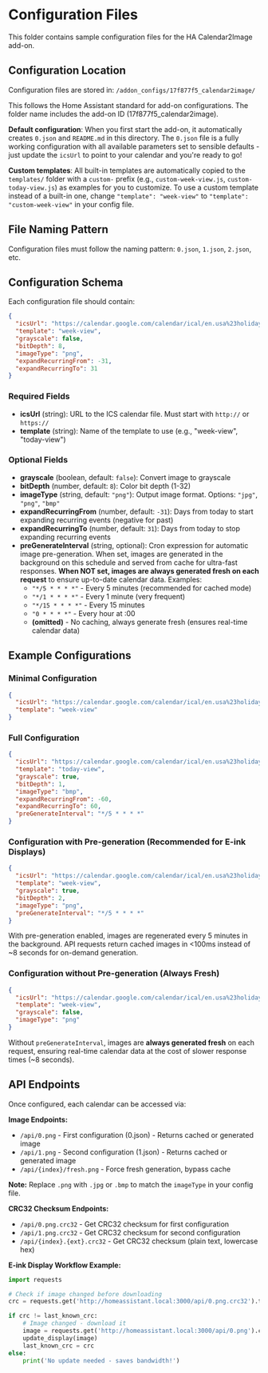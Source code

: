 # Configuration Files

This folder contains sample configuration files for the HA Calendar2Image add-on.

## Configuration Location

Configuration files are stored in: `/addon_configs/17f877f5_calendar2image/`

This follows the Home Assistant standard for add-on configurations. The folder name includes the add-on ID (17f877f5_calendar2image).

**Default configuration**: When you first start the add-on, it automatically creates `0.json` and `README.md` in this directory. The `0.json` file is a fully working configuration with all available parameters set to sensible defaults - just update the `icsUrl` to point to your calendar and you're ready to go!

**Custom templates**: All built-in templates are automatically copied to the `templates/` folder with a `custom-` prefix (e.g., `custom-week-view.js`, `custom-today-view.js`) as examples for you to customize. To use a custom template instead of a built-in one, change `"template": "week-view"` to `"template": "custom-week-view"` in your config file.

## File Naming Pattern

Configuration files must follow the naming pattern: `0.json`, `1.json`, `2.json`, etc.

## Configuration Schema

Each configuration file should contain:

```json
{
  "icsUrl": "https://calendar.google.com/calendar/ical/en.usa%23holiday%40group.v.calendar.google.com/public/basic.ics",
  "template": "week-view",
  "grayscale": false,
  "bitDepth": 8,
  "imageType": "png",
  "expandRecurringFrom": -31,
  "expandRecurringTo": 31
}
```

### Required Fields

- **icsUrl** (string): URL to the ICS calendar file. Must start with `http://` or `https://`
- **template** (string): Name of the template to use (e.g., "week-view", "today-view")

### Optional Fields

- **grayscale** (boolean, default: `false`): Convert image to grayscale
- **bitDepth** (number, default: `8`): Color bit depth (1-32)
- **imageType** (string, default: `"png"`): Output image format. Options: `"jpg"`, `"png"`, `"bmp"`
- **expandRecurringFrom** (number, default: `-31`): Days from today to start expanding recurring events (negative for past)
- **expandRecurringTo** (number, default: `31`): Days from today to stop expanding recurring events
- **preGenerateInterval** (string, optional): Cron expression for automatic image pre-generation. When set, images are generated in the background on this schedule and served from cache for ultra-fast responses. **When NOT set, images are always generated fresh on each request** to ensure up-to-date calendar data. Examples:
  - `"*/5 * * * *"` - Every 5 minutes (recommended for cached mode)
  - `"*/1 * * * *"` - Every 1 minute (very frequent)
  - `"*/15 * * * *"` - Every 15 minutes
  - `"0 * * * *"` - Every hour at :00
  - **(omitted)** - No caching, always generate fresh (ensures real-time calendar data)

## Example Configurations

### Minimal Configuration
```json
{
  "icsUrl": "https://calendar.google.com/calendar/ical/en.usa%23holiday%40group.v.calendar.google.com/public/basic.ics",
  "template": "week-view"
}
```

### Full Configuration
```json
{
  "icsUrl": "https://calendar.google.com/calendar/ical/en.usa%23holiday%40group.v.calendar.google.com/public/basic.ics",
  "template": "today-view",
  "grayscale": true,
  "bitDepth": 1,
  "imageType": "bmp",
  "expandRecurringFrom": -60,
  "expandRecurringTo": 60,
  "preGenerateInterval": "*/5 * * * *"
}
```

### Configuration with Pre-generation (Recommended for E-ink Displays)
```json
{
  "icsUrl": "https://calendar.google.com/calendar/ical/en.usa%23holiday%40group.v.calendar.google.com/public/basic.ics",
  "template": "week-view",
  "grayscale": true,
  "bitDepth": 2,
  "imageType": "png",
  "preGenerateInterval": "*/5 * * * *"
}
```
With pre-generation enabled, images are regenerated every 5 minutes in the background. API requests return cached images in <100ms instead of ~8 seconds for on-demand generation.

### Configuration without Pre-generation (Always Fresh)
```json
{
  "icsUrl": "https://calendar.google.com/calendar/ical/en.usa%23holiday%40group.v.calendar.google.com/public/basic.ics",
  "template": "week-view",
  "grayscale": false,
  "imageType": "png"
}
```
Without `preGenerateInterval`, images are **always generated fresh** on each request, ensuring real-time calendar data at the cost of slower response times (~8 seconds).

## API Endpoints

Once configured, each calendar can be accessed via:

**Image Endpoints:**
- `/api/0.png` - First configuration (0.json) - Returns cached or generated image
- `/api/1.png` - Second configuration (1.json) - Returns cached or generated image
- `/api/{index}/fresh.png` - Force fresh generation, bypass cache

**Note:** Replace `.png` with `.jpg` or `.bmp` to match the `imageType` in your config file.

**CRC32 Checksum Endpoints:**
- `/api/0.png.crc32` - Get CRC32 checksum for first configuration
- `/api/1.png.crc32` - Get CRC32 checksum for second configuration
- `/api/{index}.{ext}.crc32` - Get CRC32 checksum (plain text, lowercase hex)

**E-ink Display Workflow Example:**
```python
import requests

# Check if image changed before downloading
crc = requests.get('http://homeassistant.local:3000/api/0.png.crc32').text

if crc != last_known_crc:
    # Image changed - download it
    image = requests.get('http://homeassistant.local:3000/api/0.png').content
    update_display(image)
    last_known_crc = crc
else:
    print('No update needed - saves bandwidth!')
```

